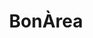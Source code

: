 ---
title: "BonÀrea"
url: /sant-boi-de-llobregat/bonarea-carrer-joaquim-rubio-i-ors/
shop: supermercado
---